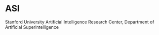 # ASI
Stanford University Artificial Intelligence Research Center, Department of Artificial Superintelligence
